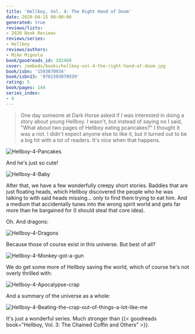 ```yaml
---
title: 'Hellboy, Vol. 4: The Right Hand of Doom'
date: 2020-04-15 00:00:00
generated: true
reviews/lists:
- 2020 Book Reviews
reviews/series:
- Hellboy
reviews/authors:
- Mike Mignola
book/goodreads_id: 102460
cover: /embeds/books/hellboy-vol-4-the-right-hand-of-doom.jpg
book/isbn: '1593070934'
book/isbn13: '9781593070939'
rating: 5
book/pages: 144
series_index:
- 4
---
```

> One day someone at Dark Horse asked if I was interested in doing a story about young Hellboy. I wasn't, but instead of saying no I said, "What about two pages of Hellboy eating pcancakes?" I thought it was a riot. I didn't expect anyone else to like it, but it turned out to be a big hit with a lot of readers. It's nice when that happens.

![Hellboy-4-Pancakes](/embeds/books/attachments/hellboy-4-pancakes.png)  

<!--more-->

And he's just so cute!  

![Hellboy-4-Baby](/embeds/books/attachments/hellboy-4-baby.png)  

After that, we have a few wonderfully creepy short stories. Baddies that are just floating heads, which Hellboy discovered the people who he was talking to with said heads missing... only to find them trying to eat him. And a medium that accidentally tunes into the wrong spirit world and gets far more than he bargained for (I should steal that core idea).  

Oh. And dragons:  

![Hellboy-4-Dragons](/embeds/books/attachments/hellboy-4-dragons.png)  

Because those of course exist in this universe. But best of all?  

![Hellboy-4-Monkey-got-a-gun](/embeds/books/attachments/hellboy-4-monkey-got-a-gun.png)  

We do get some more of Hellboy saving the world, which of course he's not overly thrilled with:  

![Hellboy-4-Apocalypse-crap](/embeds/books/attachments/hellboy-4-apocalypse-crap.png)  

And a summary of the universe as a whole:  

![Hellboy-4-Beating-the-crap-out-of-things-a-lot-like-me](/embeds/books/attachments/hellboy-4-beating-the-crap-out-of-things-a-lot-like-me.png)  

It's just a wonderful series. Much stronger than {{< goodreads book="Hellboy, Vol. 3: The Chained Coffin and Others" >}}.